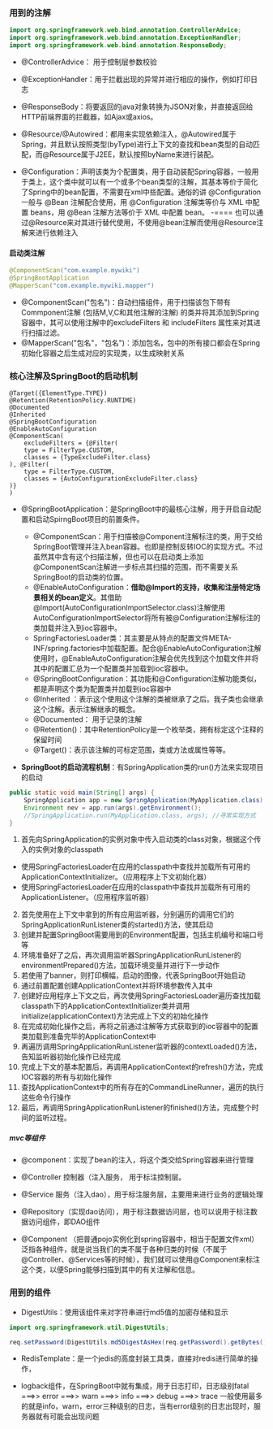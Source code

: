 ### 用到的注解

~~~java
import org.springframework.web.bind.annotation.ControllerAdvice;
import org.springframework.web.bind.annotation.ExceptionHandler;
import org.springframework.web.bind.annotation.ResponseBody;
~~~

* @ControllerAdvice： 用于控制层参数校验
* @ExceptionHandler：用于拦截出现的异常并进行相应的操作，例如打印日志
* @ResponseBody：将要返回的java对象转换为JSON对象，并直接返回给HTTP前端界面的拦截器，如Ajax或axios。



* @Resource/@Autowired：都用来实现依赖注入，@Autowired属于Spring，并且默认按照类型(byType)进行上下文的查找和bean类型的自动匹配，而@Resource属于J2EE，默认按照byName来进行装配。



* @Configuration：声明该类为个配置类，用于自动装配Spring容器，一般用于类上，这个类中就可以有一个或多个bean类型的注解，其基本等价于简化了Spring中的bean配置，不需要在xml中些配置。通俗的讲 @Configuration 一般与 @Bean 注解配合使用，用 @Configuration 注解类等价与 XML 中配置 beans，用 @Bean 注解方法等价于 XML 中配置 bean。 -==== 也可以通过@Resource来对其进行替代使用，不使用@bean注解而使用@Resource注解来进行依赖注入

#### 启动类注解

~~~java
@ComponentScan("com.example.mywiki")
@SpringBootApplication
@MapperScan("com.example.mywiki.mapper")
~~~

* @ComponentScan("包名")：自动扫描组件，用于扫描该包下带有Commponent注解  (包括M,V,C和其他注解的注解)  的类并将其添加到Spring容器中，其可以使用注解中的excludeFilters 和 includeFilters 属性来对其进行扫描过滤。
* @MapperScan("包名"，"包名")：添加包名，包中的所有接口都会在Spring初始化容器之后生成对应的实现类，以生成映射关系



### 核心注解及SpringBoot的启动机制

```
@Target({ElementType.TYPE})
@Retention(RetentionPolicy.RUNTIME)
@Documented
@Inherited
@SpringBootConfiguration
@EnableAutoConfiguration
@ComponentScan(
    excludeFilters = {@Filter(
    type = FilterType.CUSTOM,
    classes = {TypeExcludeFilter.class}
), @Filter(
    type = FilterType.CUSTOM,
    classes = {AutoConfigurationExcludeFilter.class}
)}
)
```

* @SpringBootApplication：是SpringBoot中的最核心注解，用于开启自动配置和启动SpirngBoot项目的前置条件。
  * @ComponentScan：用于扫描被@Component注解标注的类，用于交给SpringBoot管理并注入bean容器。也即是控制反转IOC的实现方式。不过虽然其中含有这个扫描注解，但也可以在启动类上添加@ComponentScan注解进一步标点其扫描的范围，而不需要关系SpringBoot的启动类的位置。
  * @EnableAutoConfiguration：**借助@Import的支持，收集和注册特定场景相关的bean定义**。其借助@Import(AutoConfigurationImportSelector.class)注解使用AutoConfigurationImportSelector将所有被@Configuration注解标注的类加载并注入到ioc容器中。
  * SpringFactoriesLoader类：其主要是从特点的配置文件META-INF/spring.factories中加载配置。配合@EnableAutoConfiguration注解使用时，@EnableAutoConfiguration注解会优先找到这个加载文件并将其中的配置汇总为一个配置类并加载到ioc容器中。
  * @SpringBootConfiguration：其功能和@Configuration注解功能类似，都是声明这个类为配置类并加载到ioc容器中
  * @Inherited ：表示这个使用这个注解的类被继承了之后。我子类也会继承这个注解。表示注解继承的概念。
  * @Documented： 用于记录的注解
  * @Retention()：其中RetentionPolicy是一个枚举类，拥有标定这个注释的保留时间
  * @Target()：表示该注解的可标定范围，类或方法或属性等等。
  
* **SpringBoot的启动流程机制**：有SpringApplication类的run()方法来实现项目的启动

~~~java
public static void main(String[] args) {
    SpringApplication app = new SpringApplication(MyApplication.class);
    Environment nev = app.run(args).getEnvironment();
    //SpringApplication.run(MyApplication.class, args); //寻常实现方式
}

~~~

1. 首先向SpringApplication的实例对象中传入启动类的class对象，根据这个传入的实例对象的classpath
* 使用SpringFactoriesLoader在应用的classpath中查找并加载所有可用的ApplicationContextInitializer。（应用程序上下文初始化器）
* 使用SpringFactoriesLoader在应用的classpath中查找并加载所有可用的ApplicationListener。（应用程序监听器）
2. 首先使用在上下文中拿到的所有应用监听器，分别遍历的调用它们的SpringApplicationRunListener类的started()方法，使其启动
3. 创建并配置SpringBoot需要用到的Environment配置，包括主机编号和端口号等
4. 环境准备好了之后，再次调用监听器SpringApplicationRunListener的environmentPrepared()方法，加载环境变量并进行下一步动作
5. 若使用了banner，则打印横幅，启动的图像，代表SpringBoot开始启动
6. 通过前置配置创建ApplicationContext并将环境参数传入其中
7. 创建好应用程序上下文之后，再次使用SpringFactoriesLoader遍历查找加载classpath下的ApplicationContextInitializer类并调用initialize(applicationContext)方法完成上下文的初始化操作
8. 在完成初始化操作之后，再将之前通过注解等方式获取到的ioc容器中的配置类加载到准备完毕的ApplicationContext中
9. 再遍历调用SpringApplicationRunListener监听器的contextLoaded()方法，告知监听器初始化操作已经完成
10. 完成上下文的基本配置后，再调用ApplicationContext的refresh()方法，完成IOC容器的所有与初始化操作
11. 查找ApplicationContext中的所有存在的CommandLineRunner，遍历的执行这些命令行操作
12. 最后，再调用SpringApplicationRunListener的finished()方法，完成整个时间的监听过程。



##### mvc等组件

* @component：实现了bean的注入，将这个类交给Spring容器来进行管理

* @Controller 控制器（注入服务， 用于标注控制层。
* @Service 服务（注入dao），用于标注服务层，主要用来进行业务的逻辑处理
* @Repository（实现dao访问），用于标注数据访问层，也可以说用于标注数据访问组件，即DAO组件
*  @Component （把普通pojo实例化到spring容器中，相当于配置文件xml）泛指各种组件，就是说当我们的类不属于各种归类的时候（不属于@Controller、@Services等的时候），我们就可以使用@Component来标注这个类，以便Spring能够扫描到其中的有关注解和信息。



### 用到的组件

* DigestUtils：使用该组件来对字符串进行md5值的加密存储和显示

~~~java
import org.springframework.util.DigestUtils;

req.setPassword(DigestUtils.md5DigestAsHex(req.getPassword().getBytes()));
~~~

* RedisTemplate：是一个jedis的高度封装工具类，直接对redis进行简单的操作，



* logback组件，在SpringBoot中就有集成，用于日志打印，日志级别fatal ===>> error ===>> warn ===>> info ===>> debug ===>> trace 一般使用最多的就是info，warn，error三种级别的日志，当有error级别的日志出现时，服务器就有可能会出现问题

